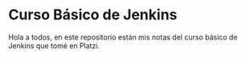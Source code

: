 # Curso Básico de Jenkins
Hola a todos, en este repositorio están mis notas del curso básico de Jenkins que tomé en Platzi.
